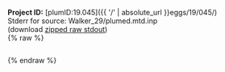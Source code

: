 **Project ID:** [plumID:19.045]({{ '/' | absolute_url }}eggs/19/045/)  
Stderr for source:  Walker_29/plumed.mtd.inp   
(download [zipped raw stdout](plumed.mtd.inp.plumed.stdout.txt.zip))  
{% raw %}
<pre>
</pre>
{% endraw %}
